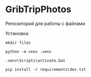 # GribTripPhotos
Репозиторий для работы с файлами

Установка:
```shell
mkdir files
```

```shell
python -m venv .venv
```

```shell
.venv\Scripts\activate.bat
```
```shell
pip install -r requirements\dev.txt
```